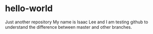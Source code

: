 # hello-world
Just another repository
My name is Isaac Lee and I am testing github to understand the difference between master and other branches.
